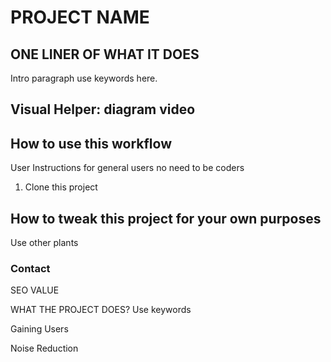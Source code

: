 # PROJECT NAME

## ONE LINER OF WHAT IT DOES

Intro paragraph use keywords here.

## Visual Helper: diagram video

## How to use this workflow
User Instructions for general users no need to be coders
1. Clone this project



## How to tweak this project for your own purposes
Use other plants








### Contact






SEO VALUE

WHAT THE PROJECT DOES? 
Use keywords

Gaining Users

Noise Reduction

